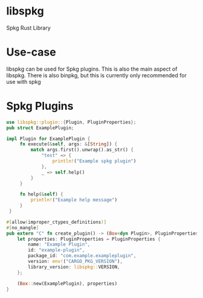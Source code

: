 # libspkg
Spkg Rust Library

# Use-case
libspkg can be used for Spkg plugins. This is also the main aspect of libspkg.
There is also binpkg, but this is currently only recommended for use with spkg

# Spkg Plugins 
```rust
use libspkg::plugin::{Plugin, PluginProperties};
pub struct ExamplePlugin;

impl Plugin for ExamplePlugin {
     fn execute(&self, args: &[String]) {
         match args.first().unwrap().as_str() {
             "test" => {
                 println!("Example spkg plugin")
             },
             _ => self.help()
         }
     }

     fn help(&self) {
         println!("Example help message")
     }
 }

#[allow(improper_ctypes_definitions)]
#[no_mangle]
pub extern "C" fn create_plugin() -> (Box<dyn Plugin>, PluginProperties) {
    let properties: PluginProperties = PluginProperties {
        name: "Example Plugin",
        id: "example-plugin",
        package_id: "com.example.exampleplugin",
        version: env!("CARGO_PKG_VERSION"),
        library_version: libspkg::VERSION,
    };

    (Box::new(ExamplePlugin), properties)
}
```
